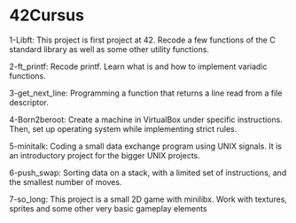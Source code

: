 # 42Cursus
1-Libft: This project is first project at 42. Recode a few functions of the C standard library as well as some other utility functions.

2-ft_printf: Recode printf. Learn what is and how to implement variadic functions.

3-get_next_line: Programming a function that returns a line read from a file descriptor.

4-Born2beroot: Create a machine in VirtualBox under specific instructions. Then, set up operating system while implementing strict rules.

5-minitalk: Coding a small data exchange program using UNIX signals. It is an introductory project for the bigger UNIX projects.

6-push_swap: Sorting data on a stack, with a limited set of instructions, and the smallest number of moves.

7-so_long: This project is a small 2D game with minilibx. Work with textures, sprites and some other very basic gameplay elements
